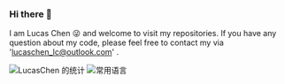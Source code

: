 ### Hi there 👋
I am Lucas Chen 😜 and welcome to visit my repositories.
If you have any question about my code, please feel free to contact my via 'lucaschen_lc@outlook.com' .

![LucasChen 的统计](https://github-readme-stats.vercel.app/api?username=LucasChenLC&count_private=true&show_icons=true) 
  ![常用语言](https://github-readme-stats.vercel.app/api/top-langs/?username=LucasChenLC&layout=compact) 
  
   <!--
